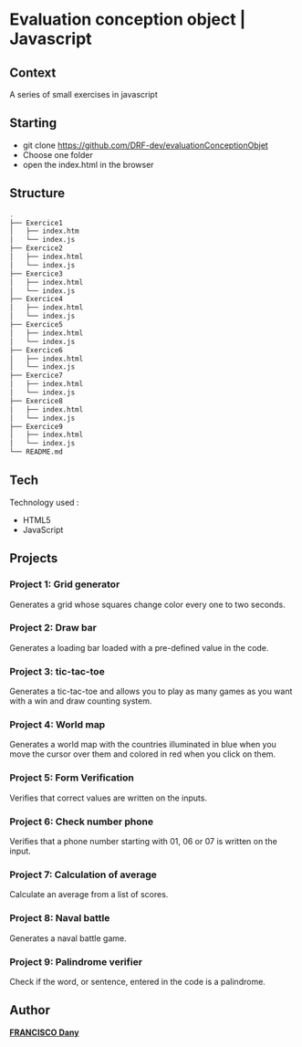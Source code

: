 # Evaluation conception object | Javascript

## Context

A series of small exercises in javascript

## Starting

* git clone https://github.com/DRF-dev/evaluationConceptionObjet
* Choose one folder
* open the index.html in the browser

## Structure

```bash
.
├── Exercice1
│   ├── index.htm
│   └── index.js
├── Exercice2
│   ├── index.html
│   └── index.js
├── Exercice3
│   ├── index.html
│   └── index.js
├── Exercice4
│   ├── index.html
│   └── index.js
├── Exercice5
│   ├── index.html
│   └── index.js
├── Exercice6
│   ├── index.html
│   └── index.js
├── Exercice7
│   ├── index.html
│   └── index.js
├── Exercice8
│   ├── index.html
│   └── index.js
├── Exercice9
│   ├── index.html
│   └── index.js
└── README.md
```

## Tech

Technology used :
* HTML5
* JavaScript

## Projects

### Project 1: Grid generator
Generates a grid whose squares change color every one to two seconds.
### Project 2: Draw bar
Generates a loading bar loaded with a pre-defined value in the code.
### Project 3: tic-tac-toe
Generates a tic-tac-toe and allows you to play as many games as you want with a win and draw counting system.
### Project 4: World map
Generates a world map with the countries illuminated in blue when you move the cursor over them and colored in red when you click on them.
### Project 5: Form Verification
Verifies that correct values are written on the inputs.
### Project 6: Check number phone
Verifies that a phone number starting with 01, 06 or 07 is written on the input.
### Project 7: Calculation of average
Calculate an average from a list of scores.
### Project 8: Naval battle
Generates a naval battle game.
### Project 9: Palindrome verifier
Check if the word, or sentence, entered in the code is a palindrome.

## Author

[**FRANCISCO Dany**](https://github.com/DRF-dev) 
